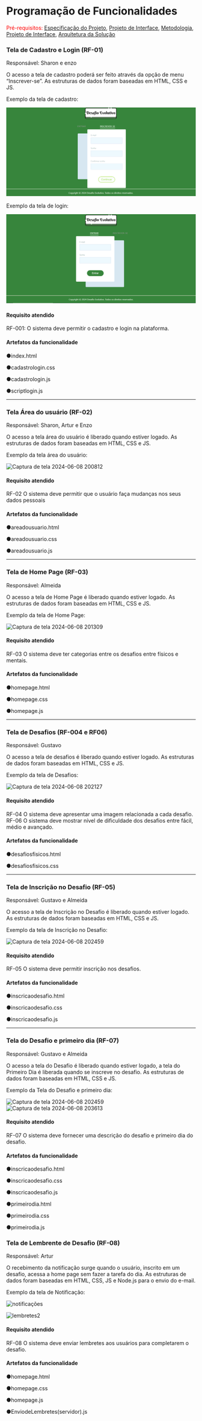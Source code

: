 # Programação de Funcionalidades

<span style="color:red">Pré-requisitos: <a href="2-Especificação do Projeto.md"> Especificação do Projeto</a></span>, <a href="3-Projeto de Interface.md"> Projeto de Interface</a>, <a href="4-Metodologia.md"> Metodologia</a>, <a href="3-Projeto de Interface.md"> Projeto de Interface</a>, <a href="5-Arquitetura da Solução.md"> Arquitetura da Solução</a>

### Tela de Cadastro e Login (RF-01)

Responsável: Sharon e enzo

O acesso a tela de cadastro poderá ser feito através da opção de menu “Inscrever-se”. As estruturas de dados foram baseadas em HTML, CSS e JS.

Exemplo da tela de cadastro: 


![Untitled Diagram-Page-1 drawio](img/Tela-Cadastro.png)


Exemplo da tela de login: 

![Untitled Diagram-Page-1 drawio](img/Tela-Login.png)

#### Requisito atendido

RF-001: O sistema deve permitir o cadastro e login na plataforma.


#### Artefatos da funcionalidade

●index.html

●cadastrologin.css

●cadastrologin.js

●scriptlogin.js
<hr>

### Tela Área do usuário (RF-02)

Responsável: Sharon, Artur e Enzo

O acesso a tela área do usuário é liberado quando estiver logado. As estruturas de dados foram baseadas em HTML, CSS e JS.

Exemplo da tela área do usuário: 


![Captura de tela 2024-06-08 200812](https://github.com/ICEI-PUC-Minas-PMV-ADS/pmv-ads-2024-e1-proj-web-t15-desafio-evolutivo/assets/166241111/42ab0ff6-6e6f-48dd-8fec-0afe3b8d061a)



#### Requisito atendido

RF-02	O sistema deve permitir que o usuário faça mudanças nos seus dados pessoais


#### Artefatos da funcionalidade

●areadousuario.html

●areadousuario.css

●areadousuario.js
<hr>

### Tela de Home Page (RF-03)

Responsável: Almeida

O acesso a tela de Home Page é liberado quando estiver logado. As estruturas de dados foram baseadas em HTML, CSS e JS.

Exemplo da tela de Home Page: 

![Captura de tela 2024-06-08 201309](https://github.com/ICEI-PUC-Minas-PMV-ADS/pmv-ads-2024-e1-proj-web-t15-desafio-evolutivo/assets/166241111/90359286-8774-41ef-8b89-b70d2d55144e)




#### Requisito atendido

RF-03	O sistema deve ter categorias entre os desafios entre físicos e mentais.


#### Artefatos da funcionalidade

●homepage.html

●homepage.css

●homepage.js

<hr>

### Tela de Desafios (RF-004 e RF06)

Responsável: Gustavo

O acesso a tela de desafios é liberado quando estiver logado. As estruturas de dados foram baseadas em HTML, CSS e JS.

Exemplo da tela de Desafios: 


![Captura de tela 2024-06-08 202127](https://github.com/ICEI-PUC-Minas-PMV-ADS/pmv-ads-2024-e1-proj-web-t15-desafio-evolutivo/assets/166241111/d2613f4a-b4e5-4645-a01b-e1da6660c17a)




#### Requisito atendido

RF-04	O sistema deve apresentar uma imagem relacionada a cada desafio.
RF-06	O sistema deve mostrar nível de dificuldade dos desafios entre fácil, médio e avançado.

#### Artefatos da funcionalidade

●desafiosfisicos.html

●desafiosfisicos.css

<hr>

### Tela de Inscrição no Desafio (RF-05)

Responsável: Gustavo e Almeida

O acesso a tela de Inscrição no Desafio é liberado quando estiver logado. As estruturas de dados foram baseadas em HTML, CSS e JS.

Exemplo da tela de Inscrição no Desafio: 


![Captura de tela 2024-06-08 202459](https://github.com/ICEI-PUC-Minas-PMV-ADS/pmv-ads-2024-e1-proj-web-t15-desafio-evolutivo/assets/166241111/38ddc231-119b-4133-aabb-fe1bc00b46cf)




#### Requisito atendido

RF-05	O sistema deve permitir inscrição nos desafios.


#### Artefatos da funcionalidade

●inscricaodesafio.html

●inscricaodesafio.css

●inscricaodesafio.js

<hr>

### Tela do Desafio e primeiro dia (RF-07)

Responsável: Gustavo e Almeida

O acesso a tela do Desafio é liberado quando estiver logado, a tela do Primeiro Dia é liberada quando se inscreve no desafio. As estruturas de dados foram baseadas em HTML, CSS e JS.

Exemplo da Tela do Desafio e primeiro dia: 


![Captura de tela 2024-06-08 202459](https://github.com/ICEI-PUC-Minas-PMV-ADS/pmv-ads-2024-e1-proj-web-t15-desafio-evolutivo/assets/166241111/38ddc231-119b-4133-aabb-fe1bc00b46cf)
![Captura de tela 2024-06-08 203613](https://github.com/ICEI-PUC-Minas-PMV-ADS/pmv-ads-2024-e1-proj-web-t15-desafio-evolutivo/assets/166241111/d46f6180-e975-4783-97ad-7cea1b2512bd)


#### Requisito atendido

RF-07	O sistema deve fornecer uma descrição do desafio e primeiro dia do desafio.

#### Artefatos da funcionalidade

●inscricaodesafio.html

●inscricaodesafio.css

●inscricaodesafio.js

●primeirodia.html

●primeirodia.css

●primeirodia.js

### Tela de Lembrente de Desafio (RF-08)

Responsável: Artur

O recebimento da notificação surge quando o usuário, inscrito em um desafio, acessa a home page sem fazer a tarefa do dia. 
As estruturas de dados foram baseadas em HTML, CSS, JS e Node.js para o envio do e-mail.

Exemplo da tela de Notificação: 




![notificações](https://github.com/ICEI-PUC-Minas-PMV-ADS/pmv-ads-2024-e1-proj-web-t15-desafio-evolutivo/assets/163445754/30abb3ea-4d9f-4f20-ab0b-caab894f59e4)

![lembretes2](https://github.com/ICEI-PUC-Minas-PMV-ADS/pmv-ads-2024-e1-proj-web-t15-desafio-evolutivo/assets/163445754/158aabc9-c1dc-432e-93e1-dcc8724bba31)

#### Requisito atendido

RF-08	O sistema deve enviar lembretes aos usuários para completarem o desafio.


#### Artefatos da funcionalidade

●homepage.html

●homepage.css

●homepage.js

●EnviodeLembretes(servidor).js

